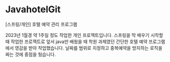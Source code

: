 # JavahotelGit
[스프링/개인] 호텔 예약 관리 프로그램

2023년 1월경 약 1주일 정도 작업한 개인 프로젝트입니다.
스프링을 막 배우기 시작할 때 작업한 프로젝트로 앞서 java만 배웠을 때 학원 과제였던 간단한 호텔 예약 프로그램에서 영감을 받아 작업했습니다.
날짜를 범위로 지정하고 중복예약을 방지하는 로직을 짜는 것에 중점을 뒀습니다.
